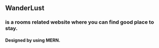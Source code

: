 ## WanderLust  <br>
### is a rooms related website where you can find good place to stay. <br>
#### Designed by using MERN.
